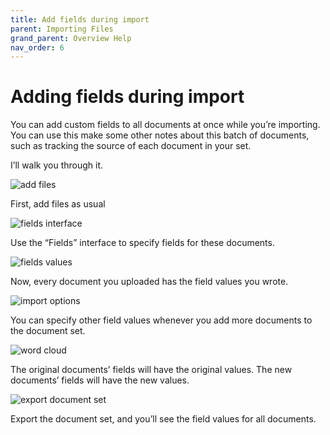 ```yaml
---
title: Add fields during import
parent: Importing Files
grand_parent: Overview Help
nav_order: 6
---
```


# Adding fields during import

You can add custom fields to all documents at once while you’re importing. You can use this make some other notes about this batch of documents, such as tracking the source of each document in your set.

I’ll walk you through it.

![add files](https://blog.overviewdocs.com/wp-content/uploads/2015/11/2015-11-20-fields-1.png)

First, add files as usual

![fields interface](https://blog.overviewdocs.com/wp-content/uploads/2015/11/2015-11-20-fields-2.png)

Use the “Fields” interface to specify fields for these documents.

![fields values](https://blog.overviewdocs.com/wp-content/uploads/2015/11/2015-11-20-fields-3.png)

Now, every document you uploaded has the field values you wrote.

![import options](https://blog.overviewdocs.com/wp-content/uploads/2015/11/2015-11-20-fields-4.png)

You can specify other field values whenever you add more documents to the document set.

![word cloud](https://blog.overviewdocs.com/wp-content/uploads/2015/11/2015-11-20-fields-5.png)

The original documents’ fields will have the original values. The new documents’ fields will have the new values.

![export document set](https://blog.overviewdocs.com/wp-content/uploads/2015/11/2015-11-20-fields-6.png)

Export the document set, and you’ll see the field values for all documents.
